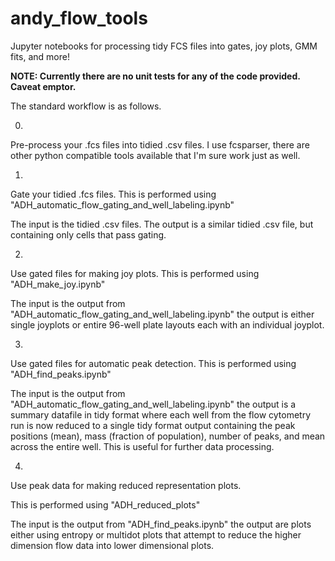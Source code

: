 # andy_flow_tools
Jupyter notebooks for processing tidy FCS files into gates, joy plots, GMM fits, and more!

**NOTE: Currently there are no unit tests for any of the code provided. Caveat emptor.**

The standard workflow is as follows. 

0. 
Pre-process your .fcs files into tidied .csv files. I use fcsparser, there are other python compatible tools available that I'm sure work just as well. 

1. 
Gate your tidied .fcs files. This is performed using "ADH_automatic_flow_gating_and_well_labeling.ipynb"

The input is the tidied .csv files. The output is a similar tidied .csv file, but containing only cells that pass gating. 

2. 
Use gated files for making joy plots. This is performed using "ADH_make_joy.ipynb"

The input is the output from "ADH_automatic_flow_gating_and_well_labeling.ipynb" the output is either single joyplots or entire 96-well plate layouts each with an individual joyplot. 

3. 
Use gated files for automatic peak detection. This is performed using "ADH_find_peaks.ipynb" 

The input is the output from "ADH_automatic_flow_gating_and_well_labeling.ipynb" the output is a summary datafile in tidy format where each well from the flow cytometry run is now reduced to a single tidy format output containing the peak positions (mean), mass (fraction of population), number of peaks, and mean across the entire well. This is useful for further data processing. 

4. 
Use peak data for making reduced representation plots. 

This is performed using "ADH_reduced_plots"

The input is the output from "ADH_find_peaks.ipynb" the output are plots either using entropy or multidot plots that attempt to reduce the higher dimension flow data into lower dimensional plots. 
